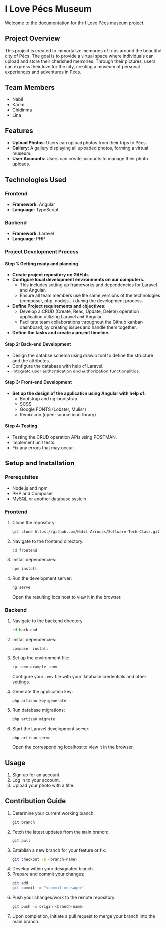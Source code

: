 # I Love Pécs Museum

Welcome to the documentation for the I Love Pécs museum project.

## Project Overview

This project is created to immortalize memories of trips around the beautiful city of Pécs. The goal is to provide a virtual space where individuals can upload and store their cherished memories. Through their pictures, users can express their love for the city, creating a museum of personal experiences and adventures in Pécs.

## Team Members

- Nabil
- Karim
- Chidinma
- Lina

## Features

- **Upload Photos**: Users can upload photos from their trips to Pécs.
- **Gallery**: A gallery displaying all uploaded photos, forming a virtual museum.
- **User Accounts**: Users can create accounts to manage their photo uploads.

## Technologies Used

### Frontend

- **Framework**: Angular
- **Language**: TypeScript

### Backend

- **Framework**: Laravel
- **Language**: PHP


### Project Development Process

#### Step 1: Getting ready and planning
- **Create project repository on GitHub.**
- **Configure local development environments on our computers.**
    - This includes setting up frameworks and dependencies for Laravel and Angular.
    - Ensure all team members use the same versions of the technologies (composer, php, nodejs...) during the development process. 
- **Define Project requirements and objectives:**
     - Develop a CRUD (Create, Read, Update, Delete) operation application utilizing Laravel and Angular.
     - Facilitate team collaborations throughout the Github kanban dashboard, by creating issues and handle them together. 
- **Define the tasks and create a project timeline.**
 
#### Step 2: Back-end Development
- Design the databse schema using drawio tool to define the structure and the attributes.
- Configure the database with help of Laravel. 
- Integrate user authentication and authorization functionalities.
 
#### Step 3: Front-end Development
- **Set up the design of the application using Angular with help of:**
    - Bootstrap and ng-bootstrap.
    - SCSS
    - Google FONTS (Lobster, Mulish)
    - Remixicon (open-source icon library)
 
#### Step 4: Testing
- Testing the CRUD operation APIs using POSTMAN.
- Implement unit tests.
- Fix any errors that may occur.

## Setup and Installation

### Prerequisites

- Node.js and npm
- PHP and Composer
- MySQL or another database system

### Frontend

1. Clone the repository:
    ```bash
    git clone https://github.com/Nabil-Arrouss/Software-Tech-Class.git
    ```
2. Navigate to the frontend directory:
    ```bash
    cd frontend
    ```
3. Install dependencies:
    ```bash
    npm install
    ```
4. Run the development server:
    ```bash
    ng serve
    ```
   Open the resulting localhost to view it in the browser.

### Backend

1. Navigate to the backend directory:
    ```bash
    cd back-end
    ```
2. Install dependencies:
    ```bash
    composer install
    ```
3. Set up the environment file:
    ```bash
    cp .env.example .env
    ```
   Configure your `.env` file with your database credentials and other settings.

4. Generate the application key:
    ```bash
    php artisan key:generate
    ```
5. Run database migrations:
    ```bash
    php artisan migrate
    ```
6. Start the Laravel development server:
    ```bash
    php artisan serve
    ```
   Open the corresponding localhost to view it in the browser.

## Usage

1. Sign up for an account.
2. Log in to your account.
3. Upload your photo with a title.

## Contribution Guide
 
1. Determine your current working branch:
    ```bash
    git branch
    ```
2. Fetch the latest updates from the main branch:
    ```bash
    git pull
    ```
3. Establish a new branch for your feature or fix:
    ```bash
    git checkout -b <branch-name>
    ```
4. Develop within your designated branch.
5. Prepare and commit your changes:
    ```bash
    git add .
    git commit -m "<commit-message>"
    ```
6. Push your changes/work to the remote repository:
    ```bash
    git push -u origin <branch-name>
    ```
7. Upon completion, initiate a pull request to merge your branch into the main branch.
